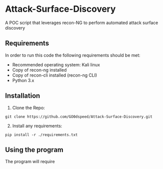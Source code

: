 # Attack-Surface-Discovery
A POC script that leverages recon-NG to perform automated attack surface discovery

## Requirements

In order to run this code the following requirements should be met:

* Recommended operating system: Kali linux
* Copy of recon-ng installed
* Copy of recon-cli installed (recon-ng CLI)
* Python 3.x

## Installation

1. Clone the Repo:
```
git clone https://github.com/GO0dspeed/Attack-Surface-Discovery.git
```
2. Install any requirements:
```
pip install -r ./requirements.txt
```

## Using the program

The program will require